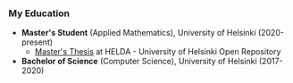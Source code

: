 ### My Education

- **Master's Student** (Applied Mathematics), University of Helsinki (2020-present)
  - [Master's Thesis](https://helda.helsinki.fi/handle/10138/357424) at HELDA - University of Helsinki Open Repository
- **Bachelor of Science** (Computer Science), University of Helsinki (2017-2020)

<!---
Jsos17/Jsos17 is a ✨ special ✨ repository because its `README.md` (this file) appears on your GitHub profile.
You can click the Preview link to take a look at your changes.
--->
